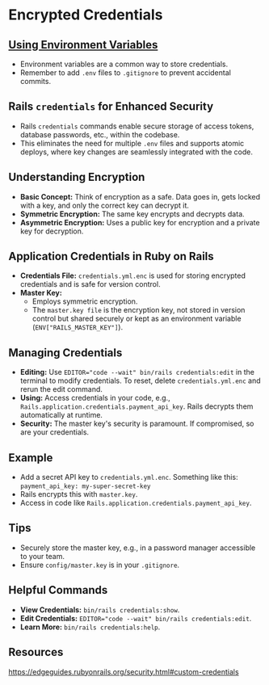 # Encrypted Credentials 

## [Using Environment Variables](https://learn.firstdraft.com/lessons/52-storing-credentials-securely)

- Environment variables are a common way to store credentials.
- Remember to add `.env` files to `.gitignore` to prevent accidental commits.

## Rails `credentials` for Enhanced Security

- Rails `credentials` commands enable secure storage of access tokens, database passwords, etc., within the codebase.
- This eliminates the need for multiple `.env` files and supports atomic deploys, where key changes are seamlessly integrated with the code.

## Understanding Encryption

- **Basic Concept:** Think of encryption as a safe. Data goes in, gets locked with a key, and only the correct key can decrypt it.
- **Symmetric Encryption:** The same key encrypts and decrypts data.
- **Asymmetric Encryption:** Uses a public key for encryption and a private key for decryption.

## Application Credentials in Ruby on Rails

- **Credentials File:** `credentials.yml.enc` is used for storing encrypted credentials and is safe for version control.
- **Master Key:**
  - Employs symmetric encryption.
  - The `master.key file` is the encryption key, not stored in version control but shared securely or kept as an environment variable (`ENV["RAILS_MASTER_KEY"]`).

## Managing Credentials
- **Editing:** Use `EDITOR="code --wait" bin/rails credentials:edit` in the terminal to modify credentials. To reset, delete `credentials.yml.enc` and rerun the edit command.
- **Using:** Access credentials in your code, e.g., `Rails.application.credentials.payment_api_key`. Rails decrypts them automatically at runtime.
- **Security:** The master key's security is paramount. If compromised, so are your credentials.

## Example

- Add a secret API key to `credentials.yml.enc`. Something like this:
`payment_api_key: my-super-secret-key`
- Rails encrypts this with `master.key`.
- Access in code like `Rails.application.credentials.payment_api_key`.

## Tips

- Securely store the master key, e.g., in a password manager accessible to your team.
- Ensure `config/master.key` is in your `.gitignore`.

## Helpful Commands

- **View Credentials:** `bin/rails credentials:show`.
- **Edit Credentials:** `EDITOR="code --wait" bin/rails credentials:edit`.
- **Learn More:** `bin/rails credentials:help`.

## Resources
https://edgeguides.rubyonrails.org/security.html#custom-credentials

